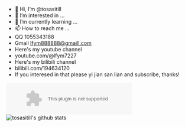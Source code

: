 - 👋 Hi, I’m @tosasitill
- 👀 I’m interested in ...
- 🌱 I’m currently learning ...
- 📫 How to reach me ...
- QQ 1055343188
- Gmail lfym888888@gmaill.com
- Here's my youtube channel
- youtube.com/@lfym7227
- Here's my bilibili channel
- bilibili.com/194634120
- If you interesed in that please yi jian san lian and subscribe, thanks!

<!---
tosasitill/tosasitill is a ✨ special ✨ repository because its `README.md` (this file) appears on your GitHub profile.
You can click the Preview link to take a look at your changes.
--->
<embed src="//music.163.com/style/swf/widget.swf?sid=449239668&type=2&auto=1&width=320&height=66" width="340" height="86"  allowNetworking="all"></embed>
![tosasitill's github stats](https://github-readme-stats.vercel.app/api?username=tosasitill&show_icons=true&theme=dracula&count_private=true)
